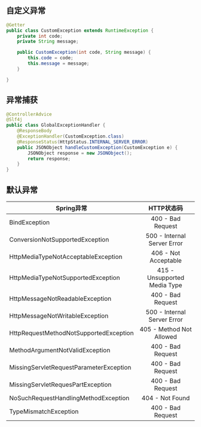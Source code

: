 ## 自定义异常

```java
@Getter
public class CustomException extends RuntimeException {
    private int code;
    private String message;

    public CustomException(int code, String message) {
        this.code = code;
        this.message = message;
    }

}
```

## 异常捕获

```java
@ControllerAdvice
@Slf4j
public class GlobalExceptionHandler {
    @ResponseBody
    @ExceptionHandler(CustomException.class)
    @ResponseStatus(HttpStatus.INTERNAL_SERVER_ERROR)
    public JSONObject handleCustomException(CustomException e) {
        JSONObject response = new JSONObject();
        return response;
    }
}
```

## 默认异常

| Spring异常                              |          HTTP状态码          |
| --------------------------------------- | :--------------------------: |
| BindException                           |      400 - Bad Request       |
| ConversionNotSupportedException         | 500 - Internal Server Error  |
| HttpMediaTypeNotAcceptableException     |     406 - Not Acceptable     |
| HttpMediaTypeNotSupportedException      | 415 - Unsupported Media Type |
| HttpMessageNotReadableException         |      400 - Bad Request       |
| HttpMessageNotWritableException         | 500 - Internal Server Error  |
| HttpRequestMethodNotSupportedException  |   405 - Method Not Allowed   |
| MethodArgumentNotValidException         |      400 - Bad Request       |
| MissingServletRequestParameterException |      400 - Bad Request       |
| MissingServletRequesPartException       |      400 - Bad Request       |
| NoSuchRequestHandlingMethodException    |       404 - Not Found        |
| TypeMismatchException                   |      400 - Bad Request       |

